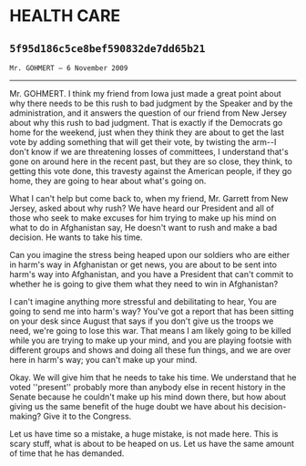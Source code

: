 # HEALTH CARE
## `5f95d186c5ce8bef590832de7dd65b21`
`Mr. GOHMERT — 6 November 2009`

---


Mr. GOHMERT. I think my friend from Iowa just made a great point 
about why there needs to be this rush to bad judgment by the Speaker 
and by the administration, and it answers the question of our friend 
from New Jersey about why this rush to bad judgment. That is exactly if 
the Democrats go home for the weekend, just when they think they are 
about to get the last vote by adding something that will get their 
vote, by twisting the arm--I don't know if we are threatening losses of 
committees, I understand that's gone on around here in the recent past, 
but they are so close, they think, to getting this vote done, this 
travesty against the American people, if they go home, they are going 
to hear about what's going on.

What I can't help but come back to, when my friend, Mr. Garrett from 
New Jersey, asked about why rush? We have heard our President and all 
of those who seek to make excuses for him trying to make up his mind on 
what to do in Afghanistan say, He doesn't want to rush and make a bad 
decision. He wants to take his time.

Can you imagine the stress being heaped upon our soldiers who are 
either in harm's way in Afghanistan or get news, you are about to be 
sent into harm's way into Afghanistan, and you have a President that 
can't commit to whether he is going to give them what they need to win 
in Afghanistan?

I can't imagine anything more stressful and debilitating to hear, You 
are going to send me into harm's way? You've got a report that has been 
sitting on your desk since August that says if you don't give us the 
troops we need, we're going to lose this war. That means I am likely 
going to be killed while you are trying to make up your mind, and you 
are playing footsie with different groups and shows and doing all these 
fun things, and we are over here in harm's way; you can't make up your 
mind.

Okay. We will give him that he needs to take his time. We understand 
that he voted ''present'' probably more than anybody else in recent 
history in the Senate because he couldn't make up his mind down there, 
but how about giving us the same benefit of the huge doubt we have 
about his decision-making? Give it to the Congress.



Let us have time so a mistake, a huge mistake, is not made here. This 
is scary stuff, what is about to be heaped on us. Let us have the same 
amount of time that he has demanded.